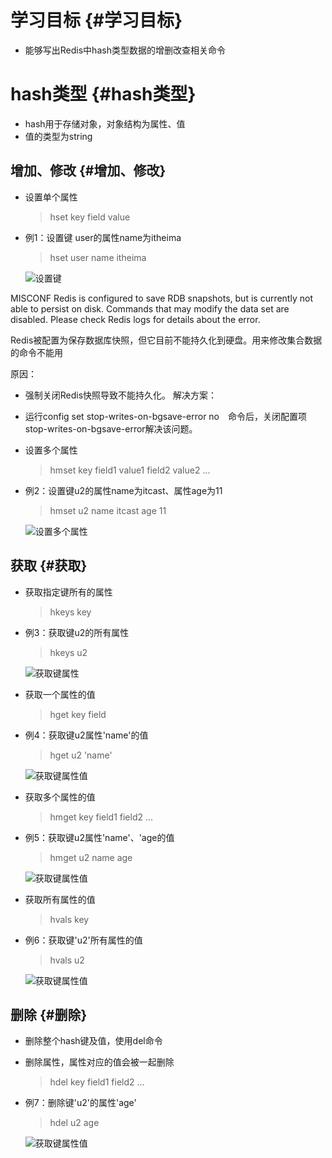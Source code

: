 # 学习目标 {#学习目标}

* 能够写出Redis中hash类型数据的增删改查相关命令

# hash类型 {#hash类型}

* hash用于存储对象，对象结构为属性、值
* 值的类型为string

## 增加、修改 {#增加、修改}

* 设置单个属性

  > hset key field value

* 例1：设置键 user的属性name为itheima

  > hset user name itheima

  ![](/assets/p1_26.png "设置键")

MISCONF Redis is configured to save RDB snapshots, but is currently not able to persist on disk. Commands that may modify the data set are disabled. Please check Redis logs for details about the error.

Redis被配置为保存数据库快照，但它目前不能持久化到硬盘。用来修改集合数据的命令不能用

原因：

* 强制关闭Redis快照导致不能持久化。 解决方案：

* 运行config set stop-writes-on-bgsave-error no　命令后，关闭配置项stop-writes-on-bgsave-error解决该问题。

* 设置多个属性

  > hmset key field1 value1 field2 value2 ...

* 例2：设置键u2的属性name为itcast、属性age为11

  > hmset u2 name itcast age 11

  ![](/assets/p1_28.png "设置多个属性")

## 获取 {#获取}

* 获取指定键所有的属性

  > hkeys key

* 例3：获取键u2的所有属性

  > hkeys u2

  ![](/assets/p1_29.png "获取键属性")

* 获取⼀个属性的值

  > hget key field

* 例4：获取键u2属性'name'的值

  > hget u2 'name'

  ![](/assets/p1_30.png "获取键属性值")

* 获取多个属性的值

  > hmget key field1 field2 ...

* 例5：获取键u2属性'name'、'age的值

  > hmget u2 name age

  ![](/assets/p1_31.png "获取键属性值")

* 获取所有属性的值

  > hvals key

* 例6：获取键'u2'所有属性的值

  > hvals u2

  ![](/assets/p1_32.png "获取键属性值")

## 删除 {#删除}

* 删除整个hash键及值，使用del命令
* 删除属性，属性对应的值会被一起删除

  > hdel key field1 field2 ...

* 例7：删除键'u2'的属性'age'

  > hdel u2 age

  ![](/assets/p1_33.png "获取键属性值")



